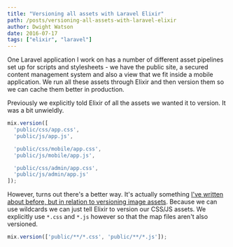 ```yaml
---
title: "Versioning all assets with Laravel Elixir"
path: /posts/versioning-all-assets-with-laravel-elixir
author: Dwight Watson
date: 2016-07-17
tags: ["elixir", "laravel"]
---
```


One Laravel application I work on has a number of different asset pipelines set up for scripts and stylesheets - we have the public site, a secured content management system and also a view that we fit inside a mobile application. We run all these assets through Elixir and then version them so we can cache them better in production.

Previously we explicitly told Elixir of all the assets we wanted it to version. It was a bit unwieldly.

```js
mix.version([
  'public/css/app.css',
  'public/js/app.js',

  'public/css/mobile/app.css',
  'public/js/mobile/app.js',

  'public/css/admin/app.css',
  'public/js/admin/app.js'
]);
```

However, turns out there's a better way. It's actually something [I've written about before, but in relation to versioning image assets](https://www.neontsunami.com/posts/using-laravel-elixir-to-version-image-assets). Because we can use wildcards we can just tell Elixir to version our CSS/JS assets. We explicitly use `*.css` and `*.js` however so that the map files aren't also versioned.

```js
mix.version(['public/**/*.css', 'public/**/*.js']);
```
